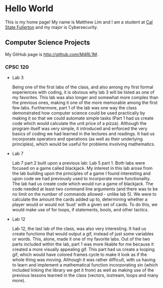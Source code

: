 # Hello World

This is my home page! My name is Matthew Lim and I am a student at [Cal State Fullerton](http://www.fullerton.edu/) and my major is Cybersecurity.

## Computer Science Projects

My GitHub page is http://github.com/M4RL1M.

### CPSC 120

* Lab 3
    
    Being one of the first labs of the class, and also among my first formal experiences with coding, it is obvious why lab 3 will be listed as one of my favorites. This lab was also longer and somewhat more complex than the previous ones, making it one of the more memorable among the first few labs. Furthermore, part 1 of the lab was one way the class demonstrated how computer science could be used practically by making it so that we could automate simple tasks (Part 1 had us create code which would calculate the unit price of a pizza). Although the program itself was very simple, it introduced and enforced the very basics of coding we had learned in the lectures and readings. It had us incorporate operators and operations (as well as their underlying principles), which would be useful for problems involving mathematics. 

* Lab 7
    
    Lab 7 part 2 built upon a previous lab: Lab 5 part 1. Both labs were focused on a game called blackjack. My interest in this lab arose from the lab building upon the principles of a game I found interesting and upon code we had previously used to incorporate more functionality. The lab had us create code which would run a game of blackjack. The code needed at least two command line arguments (and there was to be no limit on the number of commands allowed - unlike lab 5). We were to calculate the amount the cards added up to, determining whether a player would or would not ‘bust’ with a given set of cards. To do this, we would make use of for loops, if statements, bools, and other tactics.

* Lab 12
    
    Lab 12, the last lab of the class, was also very interesting. It had us create functions that would output a gif, instead of just some variables or words. This, alone, made it one of my favorite labs. Out of the two parts included within the lab, part 1 was more likable for me because it created a more visually appealing gif. This part had us create a looping gif, which would have colored frames cycle to make it look as if the whole thing was moving. Although it was rather difficult, with us having to learn and implement a mathematical function incorporating sin (which included linking the library we get it from) as well as making use of the previous lessons learned in the class (vectors, iostream, loops and many more).
